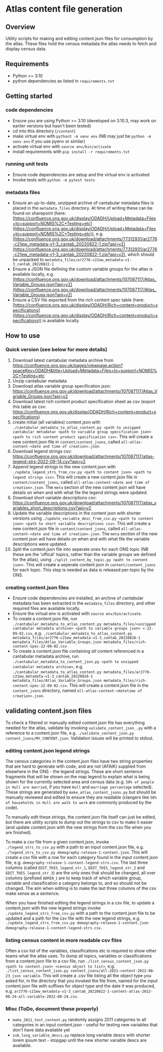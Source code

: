 # Atlas content file generation

## Overview

Utility scripts for making and editing content.json files for consumption by the atlas. These files hold the census metadata the atlas needs to fetch and display census data.

## Requirements

- Python >= 3.10
- python dependencies as listed in `requirements.txt`

## Getting started

### code dependencies

- Ensure you are using Python >= 3.10 (developed on 3.10.3, may work on earlier versions but hasn't been tested)
- cd into this directory (`/content`)
- make virtual env with `python3 -m venv env` (NB may just be `python -m venv env` if you use pyenv or similar)
- activate virtual env with `source env/bin/activate`
- install requirements with `pip install -r requirements.txt`

### running unit tests

- Ensure code dependencies are setup and the virtual env is activated
- Invoke tests with `python -m pytest tests`

### metadata files

- Ensure an up-to-date, unzipped archive of cantabular metadata files is placed in the `metadata_files` directory. At time of writing these can be found on sharepoint (here: [https://confluence.ons.gov.uk/display/ODADH/Upload+Metadata+Files+to+support+NOMIS%2C+Testing+etc](https://confluence.ons.gov.uk/display/ODADH/Upload+Metadata+Files+to+support+NOMIS%2C+Testing+etc)), e.g.
  [https://confluence.ons.gov.uk/download/attachments/77312931/ar2776-c21ew_metadata-v1-3_cantab_20220822-1.zip?api=v2](https://confluence.ons.gov.uk/download/attachments/77312931/ar2776-c21ew_metadata-v1-3_cantab_20220822-1.zip?api=v2), which should be unpacked to `metadata_files/ar2776-c21ew_metadata-v1-3_cantab_20220822-1`
- Ensure a JSON file defining the custom variable groups for the atlas is available locally, e.g. [https://confluence.ons.gov.uk/download/attachments/107087117/Atlas_Variable_Groups.json?api=v2](https://confluence.ons.gov.uk/download/attachments/107087117/Atlas_Variable_Groups.json?api=v2)
- Ensure a CSV file exported from the rich content spec table (here: [https://confluence.ons.gov.uk/display/ODADH/Rich+content+product+specifications](https://confluence.ons.gov.uk/display/ODADH/Rich+content+product+specifications)) is available locally.

## How to use

### Quick version (see below for more details)

1. Download latest cantabular metadata archive from https://confluence.ons.gov.uk/pages/viewpage.action?spaceKey=ODADH&title=Upload+Metadata+Files+to+support+NOMIS%2C+Testing+etc
2. Unzip cantabular metadata
3. Download atlas variable group specification json: https://confluence.ons.gov.uk/download/attachments/107087117/Atlas_Variable_Groups.json?api=v2
4. Download latest rich content product specification sheet as csv (export this table as csv: https://confluence.ons.gov.uk/display/ODADH/Rich+content+product+specifications)
5. create initial (all variables) content.json with `./cantabular_metadata_to_atlas_content.py <path to unzipped cantabular metadata> <path to variable group specification json> <path to rich content product specification csv>`. This will create a new content.json file in `content/content_jsons`, called `all-atlas-content-<date and time of creation>.json`
6. Download legend strings csv: https://confluence.ons.gov.uk/download/attachments/107087117/atlas-legend-strs-2022-09-14.csv?api=v2
7. Append legend strings to the new content.json with `./update_legend_strs_from_csv.py <path to content json> <path to legend strings csv>`. This will create a new content.json file in `content/content_jsons`, called `all-atlas-content-<date and time of creation>.json`. The `meta` section of the new content json will have details on when and with what file the legend strings were updated.
8. Download short variable descriptions csv: https://confluence.ons.gov.uk/download/attachments/107087117/atlas_variables_short_descriptions.csv?api=v2
9. Update the variable descriptions in the content json with shorter versions using `./update_variable_desc_from_csv.py <path to content json> <path to short variable descriptions csv>`. This will create a new content.json file in `content/content_jsons`, called `all-atlas-content-<date and time of creation>.json`. The `meta` section of the new content json will have details on when and with what file the variable descriptions were updated.
10. Split the content.json file into seperate ones for each ONS topic (NB these are the 'offical' topics, rather than the variable groups we defined for the atlas), using `./split_content_by_topic.py <paht to content json>`. This will create a seperate content json in `content/content_jsons` for each topic. This step is needed as data is released per-topic by the ONS.

### creating content.json files

- Ensure code dependencies are installed, an archive of cantabular metadata has been extracted in the `metadata_files` directory, and other required files are available locally.
- Ensure the virtual env is activated with `source env/bin/activate`.
- To create a content.json file, run `./cantabular_metadata_to_atlas_content.py metadata_files/<unzipped cantabular metadata archive> <path to variable groups json> <-22-09-02.csv`, e.g. `./cantabular_metadata_to_atlas_content.py metadata_files/ar2776-c21ew_metadata-v1-3_cantab_20220826-1 metadata_files/Atlas_Variable_Groups.json metadata_files/rich-content-spec-22-09-02.csv`
- To create a content.json file containing *all* content referenced in a cantabular metadata archive, run `./cantabular_metadata_to_content_json.py <path to unzipped cantabular metadata archive>`, e.g. `./cantabular_metadata_to_atlas_content.py metadata_files/ar2776-c21ew_metadata-v1-3_cantab_20220826-1 metadata_files/Atlas_Variable_Groups.json metadata_files/rich-content-spec-22-09-02.csv`. This will create a content.json file in the `content_jsons` directory, named `all-atlas-content-<datetime of creation>.json`.

## validating content.json files

To check a filtered or manually edited content.json file has everything needed for the atlas, validate by invoking `validate_content_json_.py` with a reference to a content.json file, e.g. `./validate_content_json.py content_jsons/MY_CONTENT.json`. Validation issues will be printed to stdout.

### editing content.json legend strings

The census categories in the content.json files have two string properties that are hard to generate with code, and are not (AFAIK) supplied from elsewhere in the ONS - the legend strings. These are short sentence fragments that will be shown on the map legend to explain what is being shown for the currently selected area and census data (e.g. `50% of people in Hull are married`, if you have `Hull` and `marriage percentage` selected). These strings are generated
by `make_atlas_content_jsons.py` but should be manually reviewed and edited to ensure they are readable (clangers like `50% of households in Hull are walk to work` are commonly produced by the code).

To manually edit these strings, the content.json file itself can just be edited, but there are utility scripts to dump out the strings to csv to make it easier (and update content.json with the new strings from the csv file when you are finished).

To make a csv file from a given content.json, invoke `./legend_strs_to_csv.py` with a path to an input content.json file, e.g. `./legend_strs_to_csv.py demography-release-1-content.json`. This will create a csv file with a row for each category found in the input content.json file, e.g. `demography-release-1-content-legend-strs.csv`. The last three columns (called `EDIT_THIS_legend_str_1`, `EDIT_THIS_legend_str_2` and `EDIT_THIS_legend_str_3`) are the only ones that should be changed, all over columns (prefixed `ADMIN_`) are to keep track of which variable group, variable and classification a category belongs to, and so should not be changed. The aim when editing is to make the last three columns of the csv make sense as a sentence.

When you have finished editing the legend strings in a csv file, to update a content.json with the new legend strings invoke `./update_legend_strs_from_csv.py` with a path to the content.json file to be updated and a path for the csv file with the new legend strings, e.g. `./update_legend_strs_from_csv.py demography-release-1-content.json demography-release-1-content-legend-strs.csv`.

### listing census content in more readable csv files

Often a csv list of the variables, classifications etc is required to show other teams what the atlas uses. To dump all topics, variables or classifications from a content.json file to a csv file, run `./list_census_content_json.py <path to content.json> <census object to list>`, e.g. `./list_census_content_json.py content_jsons/all-2021-content-2022-08-23.json variable`. This will create a .csv file listing all the object type you asked for, in the directory that you invoked the file from, named for the input content.json file with suffixes for object type and the date it was produced, e.g. `ar2776-c21ew_metadata-v1-3_cantab_20220822-1-content-atlas-2022-08-24-all-variable-2022-08-24.csv`.

### Misc (ToDo, document these properly)

- `make_2011_test_content.py` randomly assigns 2011 categories to all categories in an input content.json - useful for testing new variables that don't have data available yet
- `sub_long_variable_descs.py` replace long variable descs with shorter lorem ipsum text - stopgap until the new shorter variable descs are available.
